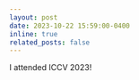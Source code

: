 ```yaml
---
layout: post
date: 2023-10-22 15:59:00-0400
inline: true
related_posts: false
---
```


I attended ICCV 2023! 